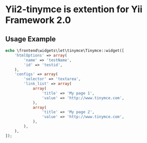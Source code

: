 Yii2-tinymce is extention for Yii Framework 2.0
===============================================

## Usage Example

~~~php
echo \frontend\widgets\let\tinymce\Tinymce::widget([
    'htmlOptions' => array(
        'name' => 'testName',
        'id' => 'testid',
    ),
    'configs' => array(
        'selector' => 'textarea',
        'link_list' => array(
            array(
                'title' => 'My page 1',
                'value' => 'http://www.tinymce.com',
            ),
            array(
                'title' => 'My page 2',
                'value' => 'http://www.tinymce.com',
            ),
        ),
    ),
]);
~~~
